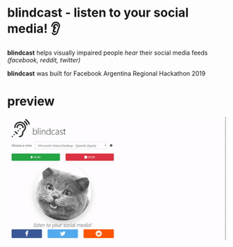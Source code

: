 # blindcast - listen to your social media! 👂 
**blindcast** helps visually impaired people *hear* their social media feeds *(facebook, reddit, twitter)*

**blindcast**  was built for Facebook Argentina Regional Hackathon 2019

# preview
![blindcast preview](https://raw.githubusercontent.com/nicomf1982/blindcast/master/assets/blindcast.gif)

